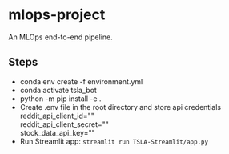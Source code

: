 # mlops-project
An MLOps end-to-end pipeline.

## Steps
- conda env create -f environment.yml
- conda activate tsla_bot
- python -m pip install -e .
- Create .env file in the root directory and store api credentials  
reddit_api_client_id=""  
reddit_api_client_secret=""  
stock_data_api_key=""  
- Run Streamlit app: `streamlit run TSLA-Streamlit/app.py`
